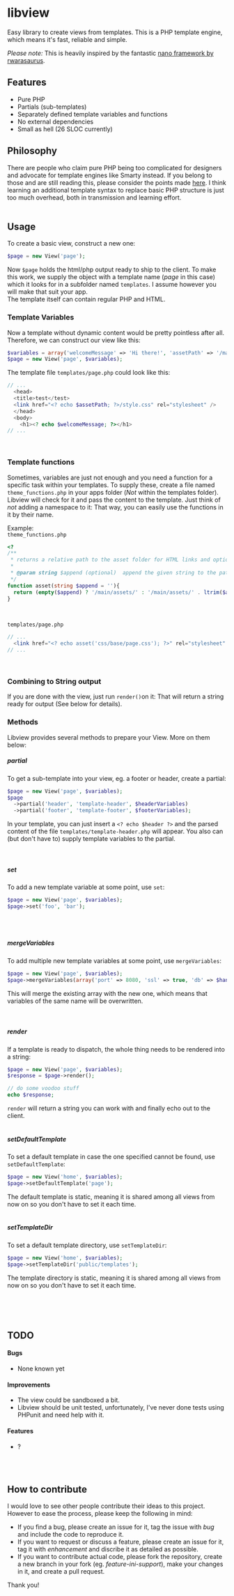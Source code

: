 # libview
Easy library to create views from templates. This is a PHP template engine, which means it's fast, reliable and simple.

*Please note:* This is heavily inspired by the fantastic [nano framework by rwarasaurus](https://github.com/rwarasaurus/nano/).
&nbsp;
&nbsp;


## Features
- Pure PHP
- Partials (sub-templates)
- Separately defined template variables and functions
- No external dependencies
- Small as hell (26 SLOC currently)
&nbsp;
&nbsp;


## Philosophy
There are people who claim pure PHP being too complicated for designers and advocate for template engines like Smarty instead. If you belong to those and are still reading this, please consider the points made [here](http://www.bigsmoke.us/php-templates/smarter-sans-smarty). I think learning an additional template syntax to replace basic PHP structure is just too much overhead, both in transmission and learning effort.  
&nbsp;
&nbsp;


## Usage
To create a basic view, construct a new one:
```php
$page = new View('page');
```
Now `$page` holds the html/php output ready to ship to the client. To make this work, we supply the object with a template name (*page* in this case) which it looks for in a subfolder named `templates`. I assume however you will make that suit your app.  
The template itself can contain regular PHP and HTML.
&nbsp;

### Template Variables
Now a template without dynamic content would be pretty pointless after all. Therefore, we can construct our view like this:
```php
$variables = array('welcomeMessage' => 'Hi there!', 'assetPath' => '/main/assets');
$page = new View('page', $variables);
```
The template file `templates/page.php` could look like this:
```php
// ...
  <head>
  <title>test</test>
  <link href="<? echo $assetPath; ?>/style.css" rel="stylesheet" />
  </head>
  <body>
    <h1><? echo $welcomeMessage; ?></h1>
// ...
```
&nbsp;

### Template functions
Sometimes, variables are just not enough and you need a function for a specific task within your templates. To supply these, create a file named `theme_functions.php` in your apps folder (*Not* within the templates folder). Libview will check for it and pass the content to the template. Just think of *not* adding a namespace to it: That way, you can easily use the functions in it by their name.  

Example:  
`theme_functions.php`
```php
<?
/**
 * returns a relative path to the asset folder for HTML links and optionally appends an element.
 *
 * @param string $append (optional)  append the given string to the path.
 */
function asset(string $append = ''){
  return (empty($append) ? '/main/assets/' : '/main/assets/' . ltrim($append, '/'));
}
```
&nbsp;

`templates/page.php`
```php
// ...
  <link href="<? echo asset('css/base/page.css'); ?>" rel="stylesheet" />
// ...
```
&nbsp;

### Combining to String output
If you are done with the view, just run `render()`on it: That will return a string ready for output (See below for details).
&nbsp;

### Methods
Libview provides several methods to prepare your View. More on them below:
&nbsp;

##### partial
To get a sub-template into your view, eg. a footer or header, create a partial:
```php
$page = new View('page', $variables);
$page
  ->partial('header', 'template-header', $headerVariables)
  ->partial('footer', 'template-footer', $footerVariables);
```
In your template, you can just insert a `<? echo $header ?>` and the parsed content of the file `templates/template-header.php` will appear. You also can (but don't have to) supply template variables to the partial.  
&nbsp;  
&nbsp;  

##### set
To add a new template variable at some point, use `set`:
```php
$page = new View('page', $variables);
$page->set('foo', 'bar');
```
&nbsp;  
&nbsp;  

##### mergeVariables
To add multiple new template variables at some point, use `mergeVariables`:
```php
$page = new View('page', $variables);
$page->mergeVariables(array('port' => 8080, 'ssl' => true, 'db' => $handle));
```
This will merge the existing array with the new one, which means that variables of the same name will be overwritten.  
&nbsp;  
&nbsp;  

##### render
If a template is ready to dispatch, the whole thing needs to be rendered into a string:
```php
$page = new View('page', $variables);
$response = $page->render();

// do some voodoo stuff
echo $response;
```
`render` will return a string you can work with and finally echo out to the client.
&nbsp;  
&nbsp;  

##### setDefaultTemplate
To set a default template in case the one specified cannot be found, use `setDefaultTemplate`:
```php
$page = new View('home', $variables);
$page->setDefaultTemplate('page');
```
The default template is static, meaning it is shared among all views from now on so you don't have to set it each time.
&nbsp;  
&nbsp;  

##### setTemplateDir
To set a default template directory, use `setTemplateDir`:
```php
$page = new View('home', $variables);
$page->setTemplateDir('public/templates');
```
The template directory is static, meaning it is shared among all views from now on so you don't have to set it each time.
&nbsp;  
&nbsp;  



&nbsp;  
&nbsp;  
## TODO
#### Bugs
- None known yet

#### Improvements
- The view could be sandboxed a bit.
- Libview should be unit tested, unfortunately, I've never done tests using PHPunit and need help with it.

#### Features
- ?
 
&nbsp;  
&nbsp;  
## How to contribute
I would love to see other people contribute their ideas to this project. However to ease the process, please keep the following in mind:  
- If you find a bug, please create an issue for it, tag the issue with *bug* and include the code to reproduce it.
- If you want to request or discuss a feature, please create an issue for it, tag it with *enhancement* and discribe it as detailed as possible.
- If you want to contribute actual code, please fork the repository, create a new branch in your fork (eg. *feature-ini-support*), make your changes in it, and create a pull request. 

Thank you!
